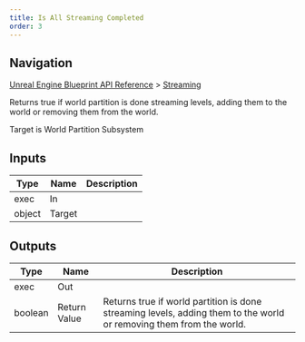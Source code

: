 ```yaml
---
title: Is All Streaming Completed
order: 3
---
```

## Navigation

[Unreal Engine Blueprint API Reference](https://dev.epicgames.com/documentation/en-us/unreal-engine/BlueprintAPI) > [Streaming](https://dev.epicgames.com/documentation/en-us/unreal-engine/BlueprintAPI/Streaming)

Returns true if world partition is done streaming levels, adding them to the world or removing them from the world.

Target is World Partition Subsystem

## Inputs

| Type | Name | Description |
| --- | --- | --- |
| exec | In |  |
| object | Target |  |

## Outputs

| Type | Name | Description |
| --- | --- | --- |
| exec | Out |  |
| boolean | Return Value | Returns true if world partition is done streaming levels, adding them to the world or removing them from the world. |
